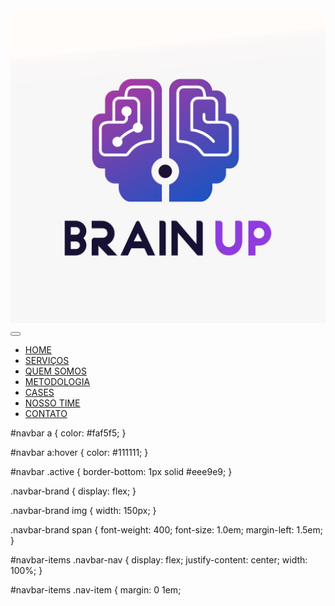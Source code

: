 <!-- aqui é onde teremos a nav-bar do projeto  -->

<body>
    <nav class="navbar navbar-expand-lg fixed-top bg-primary-color" id="navbar">
        <div class="container py-3">
            <a class="navbar-brand" href="#">
                <img src="img/logo2.png" alt="BrainUp" />
            </a>
            <button class="navbar-toggler"
                    type="button"
                    data-bs-toggle="collapse"
                    data-bs-target="#navbar-items"
                    aria-controls="navbar-items"
                    aria-expanded="false"
                    aria-label="Toggle navigation">
                <i class="bi bi-list"></i>
            </button>
            <div class="collapse navbar-collapse" id="navbar-items">
                <ul class="navbar-nav me-auto mb-2 mb-lg-0">
                    <li class="nav-item">
                        <a class="nav-link active" aria-current="page" href="#">HOME</a>
                    </li>
                    <li class="nav-item">
                        <a class="nav-link" href="#">SERVIÇOS</a>
                    </li>
                    <li class="nav-item">
                        <a class="nav-link" href="#">QUEM SOMOS</a>
                    </li>
                    <li class="nav-item">
                        <a class="nav-link" href="#">METODOLOGIA</a>
                    </li>
                    <li class="nav-item">
                        <a class="nav-link" href="#">CASES</a>
                    </li>
                    <li class="nav-item">
                        <a class="nav-link" href="#">NOSSO TIME</a>
                    </li>
                    <li class="nav-item">
                        <a class="nav-link" href="#">CONTATO</a>
                    </li>
                </ul>
            </div>
        </div>
    </nav>
    </body>




<!-- CSS da nav-bar -->

#navbar a {
  color: #faf5f5;
}

#navbar a:hover {
  color: #111111;
}

#navbar .active {
  border-bottom: 1px solid #eee9e9;
}

.navbar-brand {
  display: flex;
}

.navbar-brand img {
  width: 150px;
}

.navbar-brand span {
  font-weight: 400;
  font-size: 1.0em;
  margin-left: 1.5em;
}

#navbar-items .navbar-nav {
  display: flex;
  justify-content: center;
  width: 100%;
}

#navbar-items .nav-item {
  margin: 0 1em;